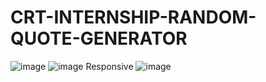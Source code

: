 # CRT-INTERNSHIP-RANDOM-QUOTE-GENERATOR
![image](https://github.com/cshovik/CRT-INTERNSHIP-RANDOM-QUOTE-GENERATOR/assets/113230439/0b4df0cd-42ba-4d63-be2d-cb86e591b114)
![image](https://github.com/cshovik/CRT-INTERNSHIP-RANDOM-QUOTE-GENERATOR/assets/113230439/953f2cba-1d10-438b-a5f3-5cecd1582d4d)
Responsive
![image](https://github.com/cshovik/CRT-INTERNSHIP-RANDOM-QUOTE-GENERATOR/assets/113230439/aebe37ac-6007-44df-9d87-c38b49351d2b)
